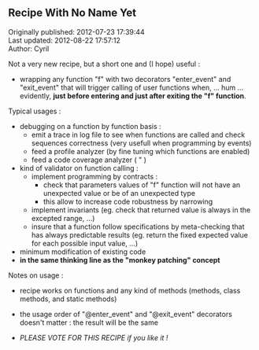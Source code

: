 ## Recipe With No Name Yet  
Originally published: 2012-07-23 17:39:44  
Last updated: 2012-08-22 17:57:12  
Author: Cyril   
  
Not a very new recipe, but a short one and (I hope) useful :
  
  - wrapping any function "f" with two decorators "enter_event" and "exit_event" that will trigger calling of user
    functions when, ... hum ... evidently, **just before entering and just after exiting the "f" function**.

Typical usages :
  
  - debugging on a function by function basis :
    - emit a trace in log file to see when functions are called and check sequences correctness
      (very usefull when programming by events)
    - feed a profile analyzer (by fine tuning which functions are enabled)
    - feed a code coverage analyzer (  "  )
  - kind of validator on function calling :
    - implement programming by contracts :
      - check that parameters values of "f" function will not have an unexpected value or be of an unexpected type
      - this allow to increase code robustness by narrowing 
    - implement invariants (eg. check that returned value is always in the excepted range, ...)
    - insure that a function follow specifications by meta-checking that has always predictable results
	  (eg. return the fixed expected value for each possible input value, ...)
  - minimum modification of existing code
  - **in the same thinking line as the "monkey patching" concept**

Notes on usage :
   - recipe works on functions and any kind of methods (methods, class methods,
       and static methods)
   - the usage order of "@enter_event" and "@exit_event" decorators doesn't
       matter : the result will be the same

- *PLEASE VOTE FOR THIS RECIPE if you like it !*